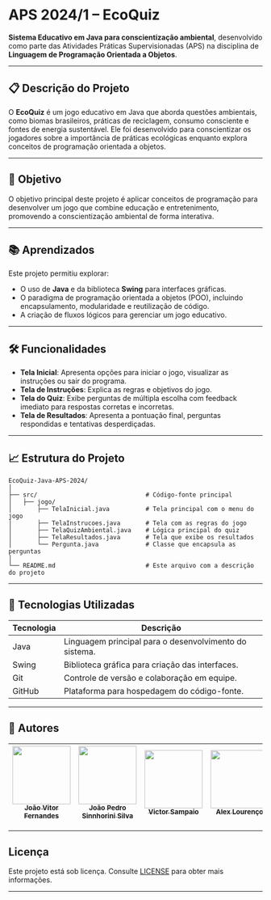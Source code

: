 # APS 2024/1 – EcoQuiz  

**Sistema Educativo em Java para conscientização ambiental**, desenvolvido como parte das Atividades Práticas Supervisionadas (APS) na disciplina de **Linguagem de Programação Orientada a Objetos**.  

---

## 📋 Descrição do Projeto  
O **EcoQuiz** é um jogo educativo em Java que aborda questões ambientais, como biomas brasileiros, práticas de reciclagem, consumo consciente e fontes de energia sustentável. Ele foi desenvolvido para conscientizar os jogadores sobre a importância de práticas ecológicas enquanto explora conceitos de programação orientada a objetos.  

---

## 🎯 Objetivo  
O objetivo principal deste projeto é aplicar conceitos de programação para desenvolver um jogo que combine educação e entretenimento, promovendo a conscientização ambiental de forma interativa.  

---

## 📚 Aprendizados  
Este projeto permitiu explorar:  
- O uso de **Java** e da biblioteca **Swing** para interfaces gráficas.  
- O paradigma de programação orientada a objetos (POO), incluindo encapsulamento, modularidade e reutilização de código.  
- A criação de fluxos lógicos para gerenciar um jogo educativo.  

---

## 🛠️ Funcionalidades  
- **Tela Inicial**: Apresenta opções para iniciar o jogo, visualizar as instruções ou sair do programa.  
- **Tela de Instruções**: Explica as regras e objetivos do jogo.  
- **Tela do Quiz**: Exibe perguntas de múltipla escolha com feedback imediato para respostas corretas e incorretas.  
- **Tela de Resultados**: Apresenta a pontuação final, perguntas respondidas e tentativas desperdiçadas.  

---

## 📈 Estrutura do Projeto  
```plaintext
EcoQuiz-Java-APS-2024/
│
├── src/                              # Código-fonte principal
│   ├── jogo/
│       ├── TelaInicial.java          # Tela principal com o menu do jogo
│       ├── TelaInstrucoes.java       # Tela com as regras do jogo
│       ├── TelaQuizAmbiental.java    # Lógica principal do quiz
│       ├── TelaResultados.java       # Tela que exibe os resultados
│       └── Pergunta.java             # Classe que encapsula as perguntas
│
└── README.md                         # Este arquivo com a descrição do projeto
```

---

## 🚀 Tecnologias Utilizadas  

| Tecnologia | Descrição |
|------------|-----------|
| Java       | Linguagem principal para o desenvolvimento do sistema. |
| Swing      | Biblioteca gráfica para criação das interfaces. |
| Git        | Controle de versão e colaboração em equipe. |
| GitHub     | Plataforma para hospedagem do código-fonte. |

---

## 👥 Autores  

| [<img src="https://avatars.githubusercontent.com/u/170758704?s=400&u=da7a33d81f3feeb953e687442cba5d042527f94d&v=4" width=115><br><sub>João Vitor Fernandes</sub>](https://github.com/Joaofernandes-DEV) | [<img src="https://avatars.githubusercontent.com/u/170688856?v=4" width=115><br><sub>João Pedro Sinnhorini Silva</sub>](https://github.com/wesker4k) | [<img src="https://avatars.githubusercontent.com/u/187339283?v=4" width=115><br><sub>Victor Sampaio</sub>](https://github.com/VSampaio13) | [<img src="https://avatars.githubusercontent.com/u/187325307?v=4" width=115><br><sub>Alex Lourenço</sub>](https://github.com/4lexbarbosa) |
|:----------------------------------------------------------------------------------------------------------------------------------------------------------:|:------------------------------------------------------------------------------------------------------------------------------------:|:----------------------------------------------------------------------------------------------------------------------------------:|:----------------------------------------------------------------------------------------------------------------------------------:|

---

## Licença

Este projeto está sob licença. Consulte [LICENSE](LICENSE) para obter mais informações.

---

